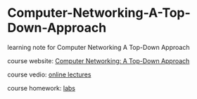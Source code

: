# Computer-Networking-A-Top-Down-Approach
learning note for Computer Networking A Top-Down Approach

course website: [Computer Networking: A Top-Down Approach](https://gaia.cs.umass.edu/kurose_ross/index.php)

course vedio: [online lectures](https://gaia.cs.umass.edu/kurose_ross/lectures.php)

course homework: [labs](https://gaia.cs.umass.edu/kurose_ross/wireshark.php)
